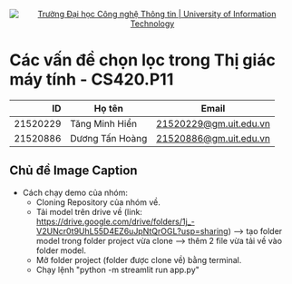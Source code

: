 <p align="center">
  <a href="https://www.uit.edu.vn/" title="Trường Đại học Công nghệ Thông tin" style="border: none;">
    <img src="https://i.imgur.com/WmMnSRt.png" alt="Trường Đại học Công nghệ Thông tin | University of Information Technology">
  </a>
</p>

# Các vấn đề chọn lọc trong Thị giác máy tính - CS420.P11
| ID | Họ tên | Email |
|------:|------------|----------|
|21520229|Tăng Minh Hiển|21520229@gm.uit.edu.vn|
|21520886|Dương Tấn Hoàng|21520886@gm.uit.edu.vn|
## Chủ đề Image Caption
- Cách chạy demo của nhóm:
    + Cloning Repository của nhóm về.
    + Tải model trên drive về (link: https://drive.google.com/drive/folders/1j_-V2UNcr0t9UhL55D4EZ6uJpNtQrOGL?usp=sharing) --> tạo folder model trong folder project vừa clone --> thêm 2 file vừa tải về vào folder model.
    + Mở folder project (folder được clone về) bằng terminal.
    + Chạy lệnh "python -m streamlit run app.py"
